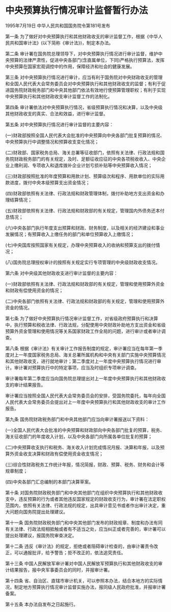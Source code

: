 # 中央预算执行情况审计监督暂行办法

1995年7月19日 中华人民共和国国务院令第181号发布　

第一条 为了做好对中央预算执行和其他财政收支的审计监督工作，根据《中华人民共和国审计法》(以下简称《审计法》)，制定本办法。

第二条 审计署在国务院总理领导下，对中央预算执行情况进行审计监督，维护中央预算的法律严肃性，促进中央各部门(含直属单位，下同)严格执行预算法，发挥中央预算在国家宏观调控中的作用，保障经济和社会的健康发展。

第三条 对中央预算执行情况进行审计，应当有利于国务院对中央财政收支的管理和全国人民代表大会常务委员会对中央预算执行和其他财政收支的监督；有利于促进国务院财政税务部门和中央其他部门依法有效地行使预算管理职权；有利于实现中央预算执行和其他财政收支审计监督工作的法制化。

第四条 审计署依法对中央预算执行情况，省级预算执行情况和决算，以及中央级其他财政收支的真实、合法和效益，进行审计监督。

第五条 对中央预算执行情况进行审计监督的主要内容：

(一)财政部按照全国人民代表大会批准的中央预算向中央各部门批复预算的情况、中央预算执行中调整情况和预算收支变化情况；

(二)财政部、国家税务总局、海关总署等征收部门，依照有关法律、行政法规和国务院财政税务部门的有关规定，及时、足额征收应征的中央各项税收收入、中央企业上缴利润、专项收入和退库拨补企业计划亏损补贴等中央预算收入情况；

(三)财政部按照批准的年度预算和用款计划、预算级次和程序、用款单位的实际用款进度，拨付中央本级预算支出资金情况；

(四)财政部依照有关法律、行政法规和财政管理体制，拨付补助地方支出资金和办理结算情况；

(五)财政部依照有关法律、行政法规和财政部的有关规定，管理国内外债务还本付息情况；

(六)中央各部门执行年度支出预算和财政、财务制度，以及相关的经济建设和事业发展情况；有预算收入上缴任务的部门和单位预算收入上缴情况；

(七)中央国库按照国家有关规定，办理中央预算收入的收纳和预算支出的拨付情况；

(八)国务院总理授权审计的按照有关规定实行专项管理的中央级财政收支情况。

第六条 对中央级其他财政收支进行审计监督的主要内容：

(一)财政部依照有关法律、行政法规和财政部的有关规定，管理和使用预算外资金和财政有偿使用资金的情况；

(二)中央各部门依照有关法律、行政法规和财政部的有关规定，管理和使用预算外资金的情况。

第七条 为了做好中央预算执行情况审计监督工作，对省级政府预算执行和决算中，执行预算和税收法律、行政法规，分配使用中央财政补助地方支出资金和省级预算外资金管理和使用情况等关系国家财政工作全局的问题，进行审计或者审计调查。

第八条 根据《审计法》有关审计工作报告制度的规定，审计署应当在每年第一季度对上一年度国家税务总局、海关总署所属机构和中央有关部门实施中央预算情况和其他财政收支，进行就地审计；第二季度对上一年度中央预算执行情况进行审计。审计署对预算执行中的特定事项，应当及时组织专项审计调查。

审计署每年第二季度应当向国务院总理提出对上一年度中央预算执行和其他财政收支的审计结果报告。

审计署应当按照全国人民代表大会常务委员会的安排，受国务院委托，每年向全国人民代表大会常务委员会提出对上一年度中央预算执行和其他财政收支的审计工作报告。

第九条 国务院财政税务部门和中央其他部门应当向审计署报送以下资料：

(一)全国人民代表大会批准的中央预算和财政部向中央各部门批复的预算，税务、海关征收部门的年度收入计划，以及中央各部门向所属各单位批复的预算；

(二)中央预算收支执行和税务、海关收入计划完成情况月报、决算和年报，以及预算外资金收支决算和财政有偿使用资金收支情况；

(三)综合性财政税务工作统计年报，情况简报，财政、预算、税务、财务和会计等规章制度；

(四)中央各部门汇总编制的本部门决算草案。

第十条 对国务院财政税务部门和中央其他部门在组织中央预算执行和其他财政收支中，违反预算的行为或者其他违反国家规定的财政收支行为，审计署在法定职权范围内，依照有关法律、行政法规的规定，出具审计意见书或者作出审计决定，重大问题向国务院提出处理建议。

第十一条 国务院财政税务部门和中央其他部门发布的财政规章、制度和办法有同有关法律、行政法规相抵触或者有不适当之处，应当纠正或者完善的，审计署可以提出处理建议，报国务院审查决定。

第十二条 违反《审计法》的规定，拒绝或者阻碍审计检查的，由审计署责令改正，可以通报批评，给予警告；拒不改正的，依法追究责任。

第十三条 中国人民解放军审计署对中国人民解放军预算执行和其他财政收支的审计结果报告，报中央军事委员会的同时，并报审计署。

第十四条 省、自治区、直辖市审计机关，可以参照本办法，结合本地方的实际情况，制定地方预算执行情况审计监督实施办法，报同级人民政府批准，并报审计署备案。

第十五条 本办法自发布之日起施行。
